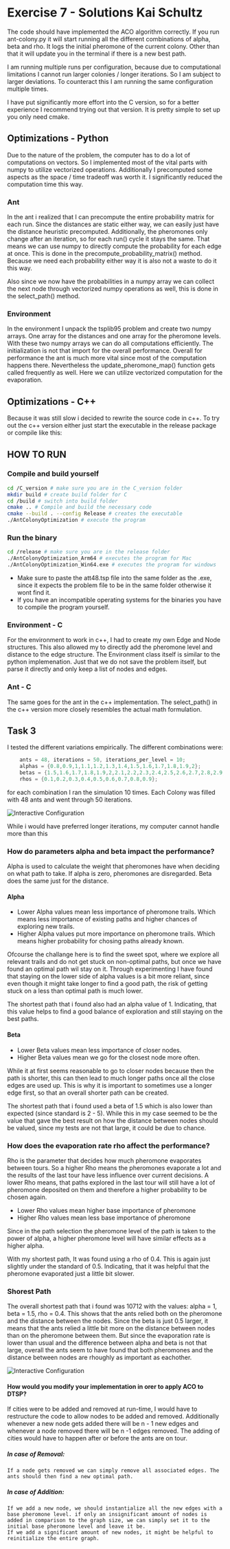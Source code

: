 # Exercise 7 - Solutions Kai Schultz
The code should have implemented the ACO algorithm correctly. If you run ant-colony.py it will start running all the different combinations of alpha, beta and rho. 
It logs the initial pheromone of the current colony. Other than that it will update you in the terminal if there is a new best path.

I am running multiple runs per configuration, because due to computational limitations I cannot run larger colonies / longer iterations. So I am subject to larger deviations. 
To counteract this I am running the same configuration multiple times.

I have put significantly more effort into the C version, so for a better experience I recommend trying out that version. It is pretty simple to set up you only need cmake.

## Optimizations - Python
Due to the nature of the problem, the computer has to do a lot of computations on vectors. So I implemented most of the vital parts with numpy to utilize vectorized operations.
Additionally I precomputed some aspects as the space / time tradeoff was worth it. I significantly reduced the computation time this way.

### Ant
In the ant i realized that I can precompute the entire probability matrix for each run. Since the distances are static either way, we can easily just have the distance heuristic precomputed.
Additionally, the pheromones only change after an iteration, so for each run() cycle it stays the same. That means we can use numpy to directly compute the probability for each edge at once.
This is done in the precompute_probability_matrix() method. Because we need each probability either way it is also not a waste to do it this way. 

Also since we now have the probabilities in a numpy array we can collect the next node through vectorized numpy operations as well, this is done in the select_path() method.

### Environment
In the environment I unpack the tsplib95 problem and create two numpy arrays. One array for the distances and one array for the pheromone levels. With these two numpy arrays we can do all computations
efficiently. The initialization is not that import for the overall performance. Overall for performance the ant is much more vital since most of the computation happens there. Nevertheless the update_pheromone_map()
function gets called frequently as well. Here we can utilize vectorized computation for the evaporation. 

## Optimizations - C++
Because it was still slow i decided to rewrite the source code in c++. To try out the c++ version either just start the executable in the release package or compile like this:

## HOW TO RUN
### Compile and build yourself
```bash
cd /C_version # make sure you are in the C_version folder
mkdir build # create build folder for C
cd /build # switch into build folder
cmake .. # Compile and build the necessary code
cmake --build . --config Release # creates the executable
./AntColonyOptimization # execute the program
```
### Run the binary
```bash
cd /release # make sure you are in the release folder
./AntColonyOptimization_Arm64 # executes the program for Mac
./AntColonyOptimization_Win64.exe # executes the program for windows
```

* Make sure to paste the att48.tsp file into the same folder as the .exe, since it expects the problem file to be in the same folder otherwise it wont find it.
* If you have an incompatible operating systems for the binaries you have to compile the program yourself.

### Environment - C
For the environment to work in c++, I had to create my own Edge and Node structures. This also allowed my to directly add the pheromone level and distance to the edge structure.
The Environment class itself is similar to the python implemenation. Just that we do not save the problem itself, but parse it directly and only keep a list of nodes and edges.

### Ant - C
The same goes for the ant in the c++ implementation. The select_path() in the c++ version more closely resembles the actual math formulation.


## Task 3
I tested the different variations empirically. The different combinations were:
```cpp
    ants = 48, iterations = 50, iterations_per_level = 10;
    alphas = {0.8,0.9,1,1.1,1.2,1.3,1.4,1.5,1.6,1.7,1.8,1.9,2};
    betas = {1.5,1.6,1.7,1.8,1.9,2,2.1,2.2,2.3,2.4,2.5,2.6,2.7,2.8,2.9,3};
    rhos = {0.1,0.2,0.3,0.4,0.5,0.6,0.7,0.8,0.9};
```
for each combination I ran the simulation 10 times.
Each Colony was filled with 48 ants and went through 50 iterations.


![Interactive Configuration](gif_1.gif)


While i would have preferred longer iterations, my computer cannot handle more than this

### How do parameters alpha and beta impact the performance?
Alpha is used to calculate the weight that pheromones have when deciding on what path to take. If alpha is zero, pheromones are disregarded.
Beta does the same just for the distance. 
#### Alpha 
* Lower Alpha values mean less importance of pheromone trails. Which means less importance of existing paths and higher chances of exploring new trails.
* Higher Alpha values put more importance on pheromone trails. Which means higher probability for chosing paths already known. 

Ofcourse the challange here is to find the sweet spot, where we explore all relevant trails and do not get stuck on non-optimal paths, but once we have found an optimal path wil stay on it.
Through experimenting I have found that staying on the lower side of alpha values is a bit more reliant, since even though it might take longer to find a good path, the risk of getting stuck on a less than optimal path is much lower.

The shortest path that i found also had an alpha value of 1. Indicating, that this value helps to find a good balance of exploration and still staying on the best paths.

#### Beta
* Lower Beta values mean less importance of closer nodes. 
* Higher Beta values mean we go for the closest node more often.

While it at first seems reasonable to go to closer nodes because then the path is shorter, this can then lead to much longer paths once all the close edges are used up. This is why it is important to sometimes use a longer edge first, so that an overall shorter path can be created.

The shortest path that i found used a beta of 1.5 which is also lower than expected (since standard is 2 - 5). While this in my case seemed to be the value that gave the best result on how the distance between nodes should be valued, since my tests are not that large, it could be due to chance. 

### How does the evaporation rate rho affect the performance?
Rho is the parameter that decides how much pheromone evaporates between tours. So a higher Rho means the pheromones evaporate a lot and the results of the last tour have less influence over current decisions. A lower Rho means, that
paths explored in the last tour will still have a lot of pheromone deposited on them and therefore a higher probability to be chosen again. 
* Lower Rho values mean higher base importance of pheromone
* Higher Rho values mean less base importance of pheromone

Since in the path selection the pheromone level of the path is taken to the power of alpha, a higher pheromone level will have similar effects as a higher alpha.

With my shortest path, It was found using a rho of 0.4. This is again just slightly under the standard of 0.5. Indicating, that it was helpful that the pheromone evaporated just a little bit slower.

### Shorest Path
The overall shortest path that i found was 10712 with the values: alpha = 1, beta = 1.5, rho = 0.4. 
This shows that the ants relied both on the pheromone and the distance between the nodes. Since the beta is just 0.5 larger, it means that the ants relied a little bit more on the distance between nodes than on the pheromone between them. But since the evaporation rate is lower than usual and the difference between alpha and beta is not that large, overall the ants seem to have found that both pheromones and the distance between nodes are rhoughly as important as eachother. 

![Interactive Configuration](gif_1.gif)



#### How would you modify your implementation in orer to apply ACO to DTSP?
If cities were to be added and removed at run-time, I would have to restructure the code to allow nodes to be added and removed. Additionally whenever a new node gets added there will be n - 1 new edges and whenever a node removed there will be n -1 edges removed.
The adding of cities would have to happen after or before the ants are on tour. 
##### In case of Removal:   
    If a node gets removed we can simply remove all associated edges. The ants should then find a new optimal path.
##### In case of Addition:
    If we add a new node, we should instantialize all the new edges with a base pheromone level. if only an insignificant amount of nodes is added in comparison to the graph size, we can simply set it to the initial base pheromone level and leave it be.
    If we add a significant amount of new nodes, it might be helpful to reinitialize the entire graph. 


